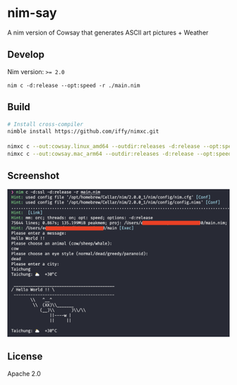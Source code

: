 # nim-say
A nim version of Cowsay that generates ASCII art pictures + Weather

## Develop

Nim version: `>= 2.0`

```
nim c -d:release --opt:speed -r ./main.nim
```

## Build

```bash
# Install cross-compiler
nimble install https://github.com/iffy/nimxc.git

nimxc c --out:cowsay.linux_amd64 --outdir:releases -d:release --opt:speed --target linux-amd64 main.nim
nimxc c --out:cowsay.mac_arm64 --outdir:releases -d:release --opt:speed --target macosx-arm64 main.nim
```

## Screenshot

![screenshot](./demo.png)

## License

Apache 2.0

